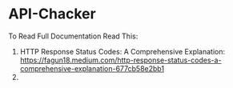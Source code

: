 # API-Chacker

To Read Full Documentation Read This: 
1. HTTP Response Status Codes: A Comprehensive Explanation: https://fagun18.medium.com/http-response-status-codes-a-comprehensive-explanation-677cb58e2bb1
2. 
